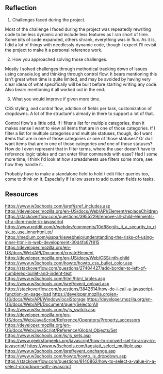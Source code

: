 ## Reflection

1.  Challenges faced during the project.
   
Most of the challenge I faced during the project was repeatedly rewriting code to be less dynamic and include less features as I ran short of time.  Some bits of code expanded, others shrank, everything was in flux.  As it is, I did a lot of things with needlessly dynamic code, though I expect I'll revisit the project to make it a personal reference work.

2.  How you approached solving those challenges.

Mostly I solved challenges through methodical tracking down of issues using console.log and thinking through control flow.  It bears mentioning this isn't great when time is quite limited, and may be avoided by having very clear ideas of what specifically will be built before starting writing any code.  Also bears mentioning it all worked out in the end.
  
3.  What you would improve if given more time.

CSS styling, and control flow, addition of fields per task, customization of dropdowns.  A lot of the structure's already in there to support a lot of that.

Control flow's a little odd.  If I filter a list for multiple categories, then it makes sense I want to view all items that are in one of those categories.  If I filter a list for multiple categories and multiple statuses, though, do I want items that are in one of those categories *or* one of those statuses?  Or do I want items that are in one of those categories *and* one of those statuses?  How do I even represent that in filter terms, where the user doesn't have to reference logic tables and can enter filter commands with ease?  Had I some more time, I think I'd look at how spreadsheets use filters some more, see how they handle it.

Probably have to make a standalone field to hold / edit filter queries too, come to think on it.  Especially if I allow users to add custom fields to tasks.

## Resources

https://www.w3schools.com/jsref/jsref_includes.asp
https://developer.mozilla.org/en-US/docs/Web/API/Element/replaceChildren
https://stackoverflow.com/questions/3955229/remove-all-child-elements-of-a-dom-node-in-javascript
https://www.reddit.com/r/webdev/comments/10d88cg/is_it_a_security_to_risk_to_use_innerhtml_to/
https://medium.com/@sparklewebhelp/understanding-the-risks-of-using-inner-html-in-web-development-30d4fa67f815
https://developer.mozilla.org/en-US/docs/Web/API/Document/createElement
https://developer.mozilla.org/en-US/docs/Web/CSS/:nth-child
https://www.w3schools.com/howto/howto_css_bullet_color.asp
https://stackoverflow.com/questions/27484427/add-border-to-left-of-numbered-bullet-and-indent-text
https://www.w3schools.com/html/html_tables.asp
https://www.w3schools.com/jsref/event_onload.asp
https://stackoverflow.com/questions/3842614/how-do-i-call-a-javascript-function-on-page-load
https://developer.mozilla.org/en-US/docs/Web/API/Window/localStorage
https://developer.mozilla.org/en-US/docs/Web/API/Document/querySelectorAll
https://www.w3schools.com/js/js_switch.asp
https://developer.mozilla.org/en-US/docs/Web/JavaScript/Reference/Operators/Property_accessors
https://developer.mozilla.org/en-US/docs/Web/JavaScript/Reference/Global_Objects/Set
https://www.w3schools.com/js/js_sets.asp
https://www.geeksforgeeks.org/javascript/how-to-convert-set-to-array-in-javascript/
https://www.w3schools.com/tags/att_select_multiple.asp
https://www.w3schools.com/jsref/event_onchange.asp
https://www.w3schools.com/howto/howto_js_dropdown.asp
https://stackoverflow.com/questions/8140862/how-to-select-a-value-in-a-select-dropdown-with-javascript
